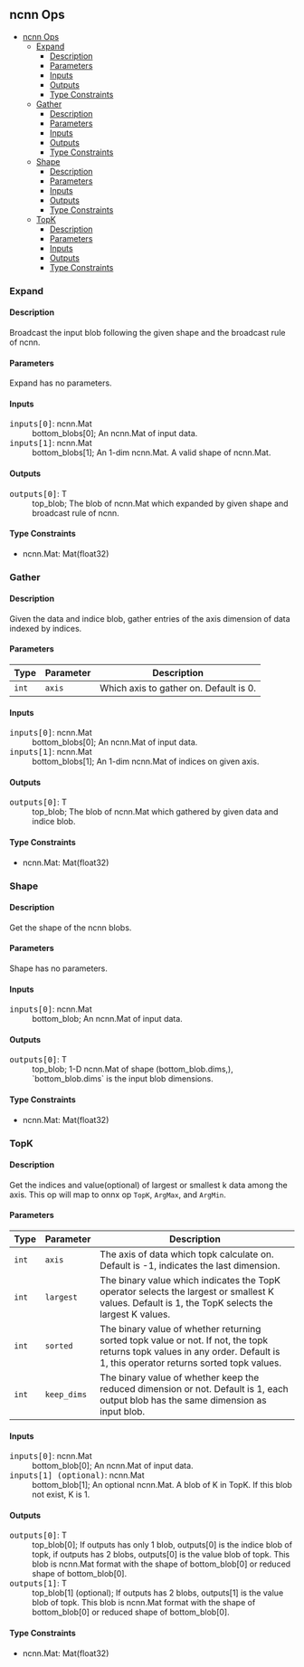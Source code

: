 ## ncnn Ops

<!-- TOC -->

- [ncnn Ops](#ncnn-ops)
  - [Expand](#expand)
    - [Description](#description)
    - [Parameters](#parameters)
    - [Inputs](#inputs)
    - [Outputs](#outputs)
    - [Type Constraints](#type-constraints)
  - [Gather](#gather)
    - [Description](#description)
    - [Parameters](#parameters)
    - [Inputs](#inputs)
    - [Outputs](#outputs)
    - [Type Constraints](#type-constraints)
  - [Shape](#shape)
    - [Description](#description)
    - [Parameters](#parameters)
    - [Inputs](#inputs)
    - [Outputs](#outputs)
    - [Type Constraints](#type-constraints)
  - [TopK](#topk)
    - [Description](#description)
    - [Parameters](#parameters)
    - [Inputs](#inputs)
    - [Outputs](#outputs)
    - [Type Constraints](#type-constraints)

<!-- TOC -->

### Expand

#### Description

Broadcast the input blob following the given shape and the broadcast rule of ncnn.

#### Parameters

Expand has no parameters.

#### Inputs

<dl>
<dt><tt>inputs[0]</tt>: ncnn.Mat</dt>
<dd>bottom_blobs[0]; An ncnn.Mat of input data.</dd>
<dt><tt>inputs[1]</tt>: ncnn.Mat</dt>
<dd>bottom_blobs[1]; An 1-dim ncnn.Mat. A valid shape of ncnn.Mat.</dd>
</dl>

#### Outputs

<dl>
<dt><tt>outputs[0]</tt>: T</dt>
<dd>top_blob; The blob of ncnn.Mat which expanded by given shape and broadcast rule of ncnn.</dd>
</dl>

#### Type Constraints

- ncnn.Mat: Mat(float32)

### Gather

#### Description

Given the data and indice blob, gather entries of the axis dimension of data indexed by indices.

#### Parameters

| Type  | Parameter | Description                            |
| ----- | --------- | -------------------------------------- |
| `int` | `axis`    | Which axis to gather on. Default is 0. |

#### Inputs

<dl>
<dt><tt>inputs[0]</tt>: ncnn.Mat</dt>
<dd>bottom_blobs[0]; An ncnn.Mat of input data.</dd>
<dt><tt>inputs[1]</tt>: ncnn.Mat</dt>
<dd>bottom_blobs[1]; An 1-dim ncnn.Mat of indices on given axis.</dd>
</dl>

#### Outputs

<dl>
<dt><tt>outputs[0]</tt>: T</dt>
<dd>top_blob; The blob of ncnn.Mat which gathered by given data and indice blob.</dd>
</dl>

#### Type Constraints

- ncnn.Mat: Mat(float32)

### Shape

#### Description

Get the shape of the ncnn blobs.

#### Parameters

Shape has no parameters.

#### Inputs

<dl>
<dt><tt>inputs[0]</tt>: ncnn.Mat</dt>
<dd>bottom_blob; An ncnn.Mat of input data.</dd>
</dl>

#### Outputs

<dl>
<dt><tt>outputs[0]</tt>: T</dt>
<dd>top_blob; 1-D ncnn.Mat of shape (bottom_blob.dims,), `bottom_blob.dims` is the input blob dimensions.</dd>
</dl>

#### Type Constraints

- ncnn.Mat: Mat(float32)

### TopK

#### Description

Get the indices and value(optional) of largest or smallest k data among the axis. This op will map to onnx op `TopK`, `ArgMax`, and `ArgMin`.

#### Parameters

| Type  | Parameter   | Description                                                                                                                                                                |
| ----- | ----------- | -------------------------------------------------------------------------------------------------------------------------------------------------------------------------- |
| `int` | `axis`      | The axis of data which topk calculate on. Default is -1, indicates the last dimension.                                                                                     |
| `int` | `largest`   | The binary value which indicates the TopK operator selects the largest or smallest K values. Default is 1, the TopK selects the largest K values.                          |
| `int` | `sorted`    | The binary value of whether returning sorted topk value or not. If not, the topk returns topk values in any order. Default is 1, this operator returns sorted topk values. |
| `int` | `keep_dims` | The binary value of whether keep the reduced dimension or not. Default is 1, each output blob has the same dimension as input blob.                                        |

#### Inputs

<dl>
<dt><tt>inputs[0]</tt>: ncnn.Mat</dt>
<dd>bottom_blob[0]; An ncnn.Mat of input data.</dd>
<dt><tt>inputs[1] (optional)</tt>: ncnn.Mat</dt>
<dd>bottom_blob[1]; An optional ncnn.Mat. A blob of K in TopK. If this blob not exist, K is 1.</dd>
</dl>

#### Outputs

<dl>
<dt><tt>outputs[0]</tt>: T</dt>
<dd>top_blob[0]; If outputs has only 1 blob, outputs[0] is the indice blob of topk, if outputs has 2 blobs, outputs[0] is the value blob of topk. This blob is ncnn.Mat format with the shape of bottom_blob[0] or reduced shape of bottom_blob[0].</dd>
<dt><tt>outputs[1]</tt>: T</dt>
<dd>top_blob[1] (optional); If outputs has 2 blobs, outputs[1] is the value blob of topk. This blob is ncnn.Mat format with the shape of bottom_blob[0] or reduced shape of bottom_blob[0].</dd>
</dl>

#### Type Constraints

- ncnn.Mat: Mat(float32)

